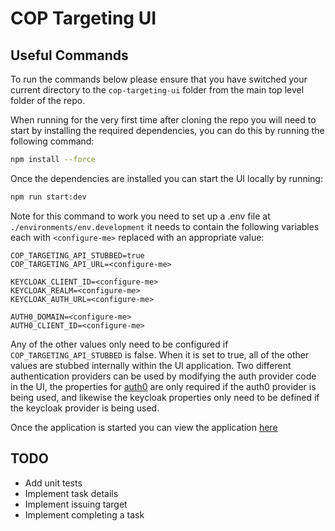 # COP Targeting UI

## Useful Commands

To run the commands below please ensure that you have switched your current directory
to the `cop-targeting-ui` folder from the main top level folder of the repo.

When running for the very first time after cloning the repo you will need to start by
installing the required dependencies, you can do this by running the following command:

```bash
npm install --force
```

Once the dependencies are installed you can start the UI locally by running:

```bash
npm run start:dev
```

Note for this command to work you need to set up a .env file at `./environments/env.development` it needs to contain the following variables each with `<configure-me>` replaced with an appropriate value:

```
COP_TARGETING_API_STUBBED=true
COP_TARGETING_API_URL=<configure-me>

KEYCLOAK_CLIENT_ID=<configure-me>
KEYCLOAK_REALM=<configure-me>
KEYCLOAK_AUTH_URL=<configure-me>

AUTH0_DOMAIN=<configure-me>
AUTH0_CLIENT_ID=<configure-me>
```

Any of the other values only need to be configured if `COP_TARGETING_API_STUBBED` is false.
When it is set to true, all of the other values are stubbed internally within the UI application.
Two different authentication providers can be used by modifying the auth provider code in the UI,
the properties for [auth0](https://auth0.com/) are only required if the auth0 provider is being used, and likewise the keycloak properties only need to be defined if the keycloak provider is being used.

Once the application is started you can view the application [here](http://localhost:3000)

## TODO

- Add unit tests
- Implement task details
- Implement issuing target
- Implement completing a task
